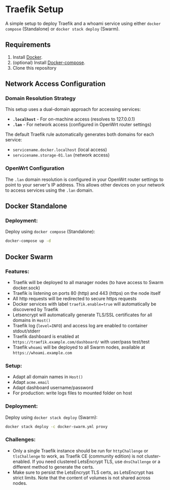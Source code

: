 # Traefik Setup

A simple setup to deploy Traefik and a whoami service using either `docker compose` (Standalone) or `docker stack deploy` (Swarm).

## Requirements

1. Install [Docker](http://docker.io).
2. (optional) Install [Docker-compose](http://docs.docker.com/compose/install/).
3. Clone this repository

## Network Access Configuration

### Domain Resolution Strategy

This setup uses a dual-domain approach for accessing services:

- **`.localhost`** - For on-machine access (resolves to 127.0.0.1)
- **`.lan`** - For network access (configured in OpenWrt router settings)

The default Traefik rule automatically generates both domains for each service:
- `servicename.docker.localhost` (local access)
- `servicename.storage-01.lan` (network access)

### OpenWrt Configuration

The `.lan` domain resolution is configured in your OpenWrt router settings to point to your server's IP address. This allows other devices on your network to access services using the `.lan` domain.

## Docker Standalone

### Deployment:
Deploy using `docker compose` (Standalone):
```bash
docker-compose up -d
```

## Docker Swarm

### Features:

- Traefik will be deployed to all manager nodes (to have access to Swarm docker.sock)
- Traefik is listening on ports 80 (http) and 443 (https) on the node itself
- All http requests will be redirected to secure https requests
- Docker services with label `traefik.enable=true` will automatically be discovered by Traefik
- Letsencrypt will automatically generate TLS/SSL certificates for all domains in `Host()`
- Traefik log (`level=INFO`) and access log are enabled to container stdout/stderr
- Traefik dashboard is enabled at `https://traefik.example.com/dashboard/` with user/pass test/test
- Traefik `whoami` will be deployed to all Swarm nodes, available at `https://whoami.example.com`

### Setup:

- Adapt all domain names in `Host()`
- Adapt `acme.email`
- Adapt dashboard username/password
- For production: write logs files to mounted folder on host

### Deployment:
Deploy using `docker stack deploy` (Swarm):
```bash
docker stack deploy -c docker-swarm.yml proxy
```

### Challenges:

- Only a single Traefik instance should be run for `httpChallenge` or `tlsChallenge` to work, as Traefik CE (community edition) is not cluster-enabled. If you need clustered LetsEncrypt TLS, use `dnsChallenge` or a different method to generate the certs.
- Make sure to persist the LetsEncrypt TLS certs, as LetsEncrypt has strict limits. Note that the content of volumes is not shared across nodes.